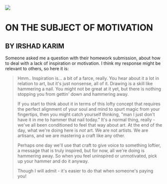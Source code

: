 <img src="https://d15v304a6xpq4b.cloudfront.net/lesson_images/ba476e74.jpg" />

# ON THE SUBJECT OF MOTIVATION

## BY IRSHAD KARIM

Someone asked me a question with their homework submission, about how to deal with a lack of inspiration or motivation. I think my response might be relevant to others, so here it is:

> Hmm.. Inspiration is... a bit of a farce, really. You hear about it a lot in relation to art, but it's just nonsense, all of it. Drawing is a skill like hammering a nail. You might not be great at it yet, but there is nothing stopping you from gettin' down and hammering away.
> 
> If you start to think about it in terms of this lofty concept that requires the perfect alignment of your soul and mind to spurt magic from your fingertips, then you might catch yourself thinking, "man I just don't have it in me to hammer that nail today." It's a normal thing, really - we've all been conditioned to feel that way about art. At the end of the day, what we're doing here is _not_ art. We are not artists. We are artisans, and we are mastering a craft like any other.
> 
> Perhaps one day we'll use that craft to give voice to something loftier, a message that is truly inspired, but for now, all we're doing is hammering away. So when you feel uninspired or unmotivated, pick up your hammer and do it anyway.
> 
> Though I will admit - it's easier to do that when someone's paying you!